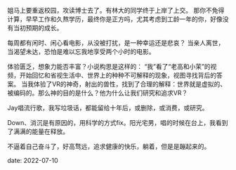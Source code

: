 姐马上要重返校园，攻读博士去了。有林大的同学终于上岸了上交。
那你不免得计算，早早工作和久熬学历，最终你是正方吗，尤其考虑到工龄一年的你，好像没有当初预期的成长。

每周都有闲时、闲心看电影，从没被打扰，是一种幸运还是悲哀？
当亲人离世，当渴望未达，恐怕是难以忘我地享受两个小时的电影。

体验匮乏，想象力能否丰富？小说构思是这样的：
“我”看了“老高和小茉”的视频，开始回忆和省视生活中、世界上的种种不可解释的现象，视图寻找背后的答案。
当我体验了VR的神奇，射出的兽性，找到了合理的解释：世界就是虚拟的、被编码的。那么神的目的是什么？他为什么让我们研究和追求VR？

Jay唱流行歌，我写垃圾话，都能留给十年后，或删除，或消费，或研究。

Down、消沉是有原因的，用科学的方式fix。阳光宅男，唱的时候在台上，我看到了满满的能量在释放。

不逼着自己奋斗了，好高骛远，追求健康的快乐，躺着，但是是蹦起来的。

date: 2022-07-10
